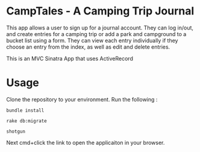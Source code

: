 # CampTales - A Camping Trip Journal 
This app allows a user to sign up for a journal account. They can log in/out, and create entries for a camping trip or add a park and campground to a bucket list using a form. They can view each entry individually if they choose an entry from the index, as well as edit and delete entries.

This is an MVC Sinatra App that uses ActiveRecord

# Usage
Clone the repository to your environment. 
Run the following :
```
bundle install
```
```rake db:migrate```

```shotgun```
 
 Next cmd+click the link to open the applicaiton in your browser.
